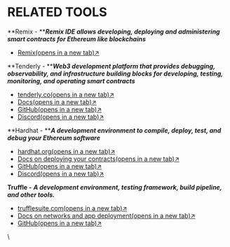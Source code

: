 # RELATED TOOLS

**Remix - **_**Remix IDE allows developing, deploying and administering smart contracts for Ethereum like blockchains**_

* [Remix(opens in a new tab)↗](https://remix.ethereum.org/)

**Tenderly - **_**Web3 development platform that provides debugging, observability, and infrastructure building blocks for developing, testing, monitoring, and operating smart contracts**_

* [tenderly.co(opens in a new tab)↗](https://tenderly.co/)
* [Docs(opens in a new tab)↗](https://docs.tenderly.co/)
* [GitHub(opens in a new tab)↗](https://github.com/Tenderly)
* [Discord(opens in a new tab)↗](https://discord.gg/eCWjuvt)

**Hardhat - **_**A development environment to compile, deploy, test, and debug your Ethereum software**_

* [hardhat.org(opens in a new tab)↗](https://hardhat.org/getting-started/)
* [Docs on deploying your contracts(opens in a new tab)↗](https://hardhat.org/guides/deploying.html)
* [GitHub(opens in a new tab)↗](https://github.com/nomiclabs/hardhat)
* [Discord(opens in a new tab)↗](https://discord.com/invite/TETZs2KK4k)

**Truffle -** _**A development environment, testing framework, build pipeline, and other tools.**_

* [trufflesuite.com(opens in a new tab)↗](https://www.trufflesuite.com/)
* [Docs on networks and app deployment(opens in a new tab)↗](https://www.trufflesuite.com/docs/truffle/advanced/networks-and-app-deployment)
* [GitHub(opens in a new tab)↗](https://github.com/trufflesuite/truffle)

\
